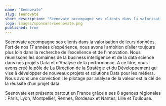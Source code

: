 ```yaml
---
name: "Seenovate"
slug: seenovate
short_description: "Seenovate accompagne ses clients dans la valorisation de leurs données et leur transformation data, avec une ambition : aller toujours plus loin dans la recherche de l’excellence et de l'innovation."
logo: images/sponsors/seenovate.png  
published: true
---
```


Seenovate accompagne ses clients dans la valorisation de leurs données.
Fort de nos 17 années d’expérience, nous avons l’ambition d’aller toujours plus loin dans la recherche de l’excellence et de l'innovation. Nous réunissons les domaines de la business intelligence et de la data science dans nos projets Data et d'Analyse de la performance. A ce titre, nous avons créé le pôle de La Direction de la Stratégie et du Développement qui vise à développer de nouveaux projets et solutions Data pour les métiers.  
Nous avons une conviction : le pilotage par analyse de la valeur est la clé de la réussite d'un projet data.

Seenovate est présente partout en France grâce à ses 8 agences régionales : Paris, Lyon, Montpellier, Rennes, Bordeaux et Nantes, Lille et Toulouse.


